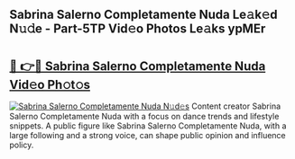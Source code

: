 ## Sabrina Salerno Completamente Nuda Le𝚊k𝚎d N𝚞𝚍e - Part-5TP Vid𝚎o Photos Le𝚊ks ypMEr

# <h2><a href="http://fbezly.evod.top/?m=Sabrina+Salerno+Completamente+Nuda">🔗 👉🔴 Sabrina Salerno Completamente Nuda Vid𝚎o Ph𝚘t𝚘s</a></h2>

[![Sabrina Salerno Completamente Nuda N𝚞d𝚎s](https://i.imgur.com/8V9OHl7.gif)](http://fbezly.evod.top/?m=Sabrina+Salerno+Completamente+Nuda)
Content creator Sabrina Salerno Completamente Nuda with a focus on dance trends and lifestyle snippets. A public figure like Sabrina Salerno Completamente Nuda, with a large following and a strong voice, can shape public opinion and influence policy. 
